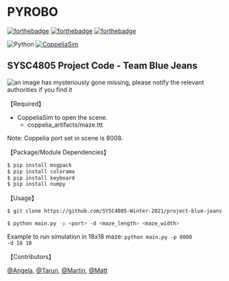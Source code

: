 # PYROBO
[![forthebadge](https://forthebadge.com/images/badges/made-with-python.svg)](https://forthebadge.com)
[![forthebadge](https://forthebadge.com/images/badges/built-with-science.svg)](https://forthebadge.com)
[![forthebadge](https://forthebadge.com/images/badges/not-a-bug-a-feature.svg)](https://forthebadge.com)

![Python](https://img.shields.io/badge/python-v3.7+-blue.svg)
[![CoppeliaSim](https://img.shields.io/badge/CoppeliaSim-v4.1-red.svg)](https://www.coppeliarobotics.com/helpFiles/en/versionInfo.htm#coppeliaSim4.1.0)
## SYSC4805 Project Code - Team Blue Jeans

![an image has mysteriously gone missing, please notify the relevant authorities if you find it](https://github.com/SYSC4805-Winter-2021/project-blue-jeans/blob/master/misc/concept.png)

【Required】

 - CoppeliaSim to open the scene.
    - coppelia_artifacts/maze.ttt

Note: Coppelia port set in scene is 8008.

【Package/Module Dependencies】

```bash
$ pip install msgpack
$ pip install colorama
$ pip install keyboard
$ pip install numpy
```

【Usage】

```bash
$ git clone https://github.com/SYSC4805-Winter-2021/project-blue-jeans
```

```bash
$ python main.py -p <port> -d <maze_length> <maze_width>
```

Example to run simulation in 18x18 maze: <code>python main.py -p 8008 -d 18 18</code>

【Contributors】

[@Angela](https://github.com/angiebyun),
[@Tarun](https://github.com/TarunAK),
[@Martin](https://github.com/martinklamrowski),
[@Matt](https://github.com/mwesleyjames)
